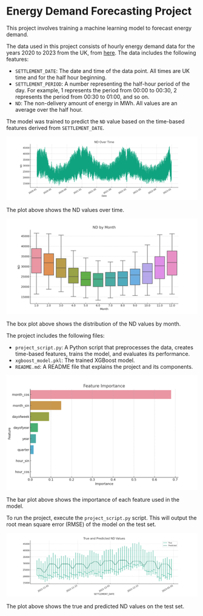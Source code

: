 # Energy Demand Forecasting Project

This project involves training a machine learning model to forecast energy demand.

The data used in this project consists of hourly energy demand data for the years 2020 to 2023 from the UK, from [here](https://data.nationalgrideso.com/demand/historic-demand-data). The data includes the following features:

- `SETTLEMENT_DATE`: The date and time of the data point. All times are UK time and for the half hour beginning.
- `SETTLEMENT_PERIOD`: A number representing the half-hour period of the day. For example, 1 represents the period from 00:00 to 00:30, 2 represents the period from 00:30 to 01:00, and so on.
- `ND`: The non-delivery amount of energy in MWh. All values are an average over the half hour.

The model was trained to predict the `ND` value based on the time-based features derived from `SETTLEMENT_DATE`.

![ND Over Time](images/nd_over_time.png)

The plot above shows the ND values over time.

![ND by Month Corrected](images/nd_by_month_corrected.png)

The box plot above shows the distribution of the ND values by month.

The project includes the following files:

- `project_script.py`: A Python script that preprocesses the data, creates time-based features, trains the model, and evaluates its performance.
- `xgboost_model.pkl`: The trained XGBoost model.
- `README.md`: A README file that explains the project and its components.

![Feature Importance](images/feature_importance.png)

The bar plot above shows the importance of each feature used in the model.

To run the project, execute the `project_script.py` script. This will output the root mean square error (RMSE) of the model on the test set.

![True and Predicted ND Values](images/true_and_predicted_nd_values.png)

The plot above shows the true and predicted ND values on the test set.
